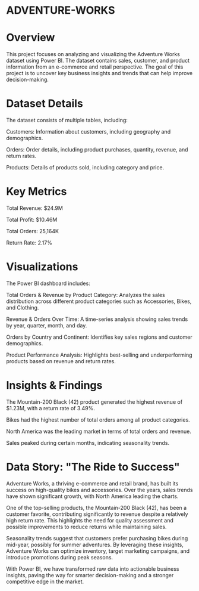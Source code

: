 # ADVENTURE-WORKS

# Overview

This project focuses on analyzing and visualizing the Adventure Works dataset using Power BI. The dataset contains sales, customer, and product information from an e-commerce and retail perspective. The goal of this project is to uncover key business insights and trends that can help improve decision-making.

# Dataset Details

The dataset consists of multiple tables, including:

Customers: Information about customers, including geography and demographics.

Orders: Order details, including product purchases, quantity, revenue, and return rates.

Products: Details of products sold, including category and price.

# Key Metrics

Total Revenue: $24.9M

Total Profit: $10.46M

Total Orders: 25,164K

Return Rate: 2.17%

# Visualizations

The Power BI dashboard includes:

Total Orders & Revenue by Product Category: Analyzes the sales distribution across different product categories such as Accessories, Bikes, and Clothing.

Revenue & Orders Over Time: A time-series analysis showing sales trends by year, quarter, month, and day.

Orders by Country and Continent: Identifies key sales regions and customer demographics.

Product Performance Analysis: Highlights best-selling and underperforming products based on revenue and return rates.

# Insights & Findings

The Mountain-200 Black (42) product generated the highest revenue of $1.23M, with a return rate of 3.49%.

Bikes had the highest number of total orders among all product categories.

North America was the leading market in terms of total orders and revenue.

Sales peaked during certain months, indicating seasonality trends.

# Data Story: "The Ride to Success"

Adventure Works, a thriving e-commerce and retail brand, has built its success on high-quality bikes and accessories. Over the years, sales trends have shown significant growth, with North America leading the charts.

One of the top-selling products, the Mountain-200 Black (42), has been a customer favorite, contributing significantly to revenue despite a relatively high return rate. This highlights the need for quality assessment and possible improvements to reduce returns while maintaining sales.

Seasonality trends suggest that customers prefer purchasing bikes during mid-year, possibly for summer adventures. By leveraging these insights, Adventure Works can optimize inventory, target marketing campaigns, and introduce promotions during peak seasons.

With Power BI, we have transformed raw data into actionable business insights, paving the way for smarter decision-making and a stronger competitive edge in the market.
